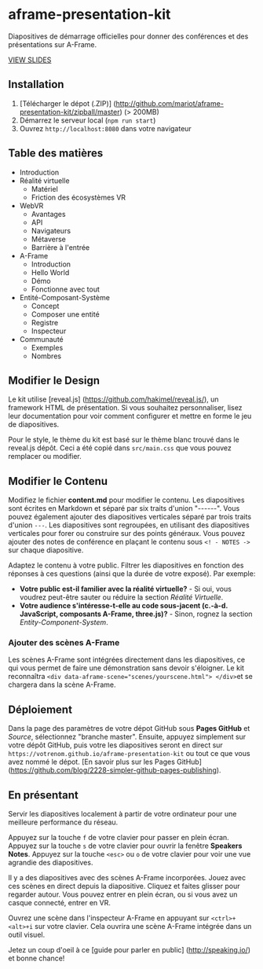 # aframe-presentation-kit

Diapositives de démarrage officielles pour donner des conférences et des présentations sur A-Frame.

[VIEW SLIDES](https://mariot.github.io/aframe-presentation-kit/#/)

## Installation

1. [Télécharger le dépot (.ZIP)] (http://github.com/mariot/aframe-presentation-kit/zipball/master) (> 200MB)
2. Démarrez le serveur local (`npm run start`)
3. Ouvrez `http://localhost:8080` dans votre navigateur

## Table des matières
- Introduction
- Réalité virtuelle
   - Matériel
   - Friction des écosystèmes VR
- WebVR
   - Avantages
   - API
   - Navigateurs
   - Métaverse
   - Barrière à l'entrée
- A-Frame
   - Introduction
   - Hello World
   - Démo
   - Fonctionne avec tout
- Entité-Composant-Système
   - Concept
   - Composer une entité
   - Registre
   - Inspecteur
- Communauté
   - Exemples
   - Nombres

## Modifier le Design

Le kit utilise [reveal.js] (https://github.com/hakimel/reveal.js/), un
framework HTML de présentation. Si vous souhaitez personnaliser, lisez
leur documentation pour voir comment configurer et mettre en forme
le jeu de diapositives.

Pour le style, le thème du kit est basé sur le thème blanc trouvé dans le reveal.js
dépôt. Ceci a été copié dans `src/main.css` que vous pouvez remplacer ou
modifier.

## Modifier le Contenu

Modifiez le fichier **content.md** pour modifier le contenu.
Les diapositives sont écrites en Markdown et séparé par six traits d'union "------".
Vous pouvez également ajouter des diapositives verticales séparé par
trois traits d'union `---`. Les diapositives sont regroupées, en utilisant des
diapositives verticales pour forer ou construire sur des points généraux.
Vous pouvez ajouter des notes de conférence
en plaçant le contenu sous `<! - NOTES ->` sur chaque diapositive.

Adaptez le contenu à votre public. Filtrer les diapositives en fonction des réponses
à ces questions (ainsi que la durée de votre exposé). Par exemple:

- **Votre public est-il familier avec la réalité virtuelle?** - Si oui, vous voudrez peut-être sauter ou réduire la section *Réalité Virtuelle*.
- **Votre audience s'intéresse-t-elle au code sous-jacent (c.-à-d. JavaScript, composants A-Frame, three.js)?** - Sinon, rognez la section *Entity-Component-System*.

### Ajouter des scènes A-Frame


Les scènes A-Frame sont intégrées directement dans les diapositives, ce qui vous permet de faire une démonstration sans
devoir s'éloigner. Le kit reconnaîtra `<div data-aframe-scene="scenes/yourscene.html"> </div>`et se chargera dans la scène A-Frame.

## Déploiement

Dans la page des paramètres de votre dépot GitHub sous **Pages GitHub** et *Source*,
sélectionnez "branche master". Ensuite, appuyez simplement sur votre dépôt GitHub, puis votre
les diapositives seront en direct sur `https://votrenom.github.io/aframe-presentation-kit`
ou tout ce que vous avez nommé le dépot. [En savoir plus sur les Pages GitHub] (https://github.com/blog/2228-simpler-github-pages-publishing).

## En présentant
Servir les diapositives localement à partir de votre ordinateur pour une meilleure performance du réseau.

Appuyez sur la touche `f` de votre clavier pour passer en plein écran. Appuyez sur la touche `s` de votre
clavier pour ouvrir la fenêtre **Speakers Notes**. Appuyez sur la touche `<esc>` ou `o` de votre clavier pour voir une vue agrandie des diapositives.

Il y a des diapositives avec des scènes A-Frame incorporées. Jouez avec ces scènes en direct depuis la diapositive. Cliquez et faites glisser pour regarder autour. Vous pouvez entrer en plein écran, ou si vous avez un casque connecté, entrer en VR.

Ouvrez une scène dans l'inspecteur A-Frame en appuyant sur `<ctrl>+<alt>+i` sur votre clavier. Cela ouvrira une scène A-Frame intégrée dans un outil visuel.

Jetez un coup d'oeil à ce [guide pour parler en public] (http://speaking.io/) et bonne chance!
